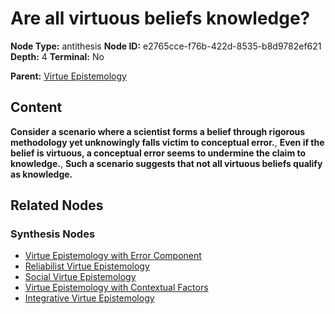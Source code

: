 # Are all virtuous beliefs knowledge?

**Node Type:** antithesis
**Node ID:** e2765cce-f76b-422d-8535-b8d9782ef621
**Depth:** 4
**Terminal:** No

**Parent:** [Virtue Epistemology](virtue-epistemology-synthesis-67d92b72-892d-440c-b7c1-85ff04a6215b.md)

## Content

**Consider a scenario where a scientist forms a belief through rigorous methodology yet unknowingly falls victim to conceptual error.**, **Even if the belief is virtuous, a conceptual error seems to undermine the claim to knowledge.**, **Such a scenario suggests that not all virtuous beliefs qualify as knowledge.**

## Related Nodes

### Synthesis Nodes

- [Virtue Epistemology with Error Component](virtue-epistemology-with-error-component-synthesis-eeb16764-8009-411d-86ea-279ac029d466.md)
- [Reliabilist Virtue Epistemology](reliabilist-virtue-epistemology-synthesis-7cd9e68c-283e-4ccf-a879-b8c120dce9f2.md)
- [Social Virtue Epistemology](social-virtue-epistemology-synthesis-9059b7ec-29f3-4e73-a43c-e8a672db77bc.md)
- [Virtue Epistemology with Contextual Factors](virtue-epistemology-with-contextual-factors-synthesis-5c01e199-a60f-4198-a58b-1af7984ff454.md)
- [Integrative Virtue Epistemology](integrative-virtue-epistemology-synthesis-c7f80a82-ad74-4707-a515-d05aaf887d78.md)
